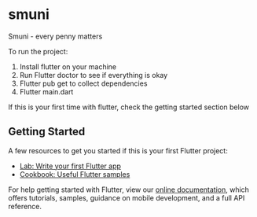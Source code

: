 # smuni

Smuni - every penny matters

To run the project: 

1) Install flutter on your machine
2) Run Flutter doctor to see if everything is okay
2) Flutter pub get to collect dependencies
3) Flutter main.dart

If this is your first time with flutter, check the getting started section below

## Getting Started
A few resources to get you started if this is your first Flutter project:

- [Lab: Write your first Flutter app](https://flutter.dev/docs/get-started/codelab)
- [Cookbook: Useful Flutter samples](https://flutter.dev/docs/cookbook)

For help getting started with Flutter, view our
[online documentation](https://flutter.dev/docs), which offers tutorials,
samples, guidance on mobile development, and a full API reference.
